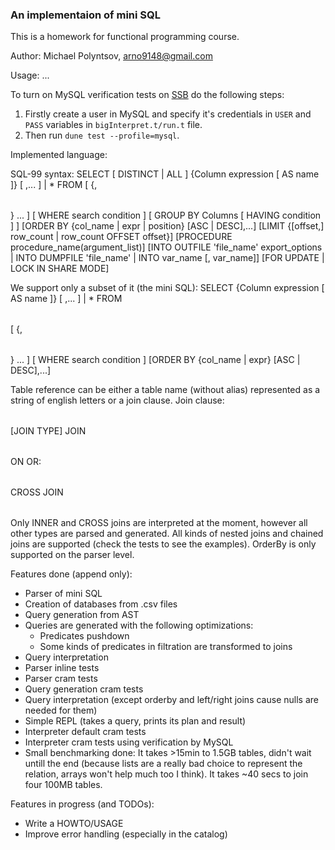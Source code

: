 ### An implementaion of mini SQL

This is a homework for functional programming course.

Author: Michael Polyntsov, arno9148@gmail.com

Usage:
...

To turn on MySQL verification tests on [SSB](https://github.com/polyntsov/SQL_Storage_Benchmark) do
the following steps:
1. Firstly create a user in MySQL and specify it's credentials in `USER` and `PASS` variables in
`bigInterpret.t/run.t` file.
2. Then run `dune test --profile=mysql`.

Implemented language:

SQL-99 syntax:
SELECT [ DISTINCT | ALL ]
{Column expression [ AS name ]} [ ,... ] | *
FROM <Table reference> [ {,<Table reference>} ... ]
[ WHERE search condition ]
[ GROUP BY Columns [ HAVING condition ] ]
[ORDER BY {col\_name | expr | position} [ASC | DESC],...]
[LIMIT {[offset,] row\_count | row\_count OFFSET offset}]
[PROCEDURE procedure\_name(argument\_list)]
[INTO OUTFILE 'file\_name' export\_options |
 INTO DUMPFILE 'file\_name' |
 INTO var\_name [, var\_name]]
[FOR UPDATE | LOCK IN SHARE MODE]

We support only a subset of it (the mini SQL):
SELECT
{Column expression [ AS name ]} [ ,... ] | *
FROM <Table reference> [ {,<Table reference>} ... ]
[ WHERE search condition ]
[ORDER BY {col\_name | expr} [ASC | DESC],...]

Table reference can be either a table name (without alias)
represented as a string of english letters or a join clause.
Join clause:
  <Table reference> [JOIN TYPE] JOIN <Table reference> ON <join condition>
OR:
  <Table reference> CROSS JOIN <Table reference>

Only INNER and CROSS joins are interpreted at the moment, however all other types
are parsed and generated. All kinds of nested joins and chained joins are supported (check the
tests to see the examples). OrderBy is only supported on the parser level.

Features done (append only):

- Parser of mini SQL
- Creation of databases from .csv files
- Query generation from AST
- Queries are generated with the following optimizations:
  - Predicates pushdown
  - Some kinds of predicates in filtration are transformed to joins
- Query interpretation
- Parser inline tests
- Parser cram tests
- Query generation cram tests
- Query interpretation (except orderby and left/right joins cause nulls are needed for them)
- Simple REPL (takes a query, prints its plan and result)
- Interpreter default cram tests
- Interpreter cram tests using verification by MySQL
- Small benchmarking done:
  It takes >15min to 1.5GB tables, didn't wait untill the end (because lists are a really bad
  choice to represent the relation, arrays won't help much too I think).
  It takes ~40 secs to join four 100MB tables.


Features in progress (and TODOs):

- Write a HOWTO/USAGE
- Improve error handling (especially in the catalog)

